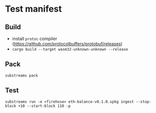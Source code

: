 # Test manifest

## Build
- install `protoc` compiler (https://github.com/protocolbuffers/protobuf/releases)
- `cargo build --target wasm32-unknown-unknown --release`

## Pack
`substreams pack`

## Test
`substreams run -e <firehose> eth-balance-v0.1.0.spkg ingest --stop-block +10 --start-block 110 -p`